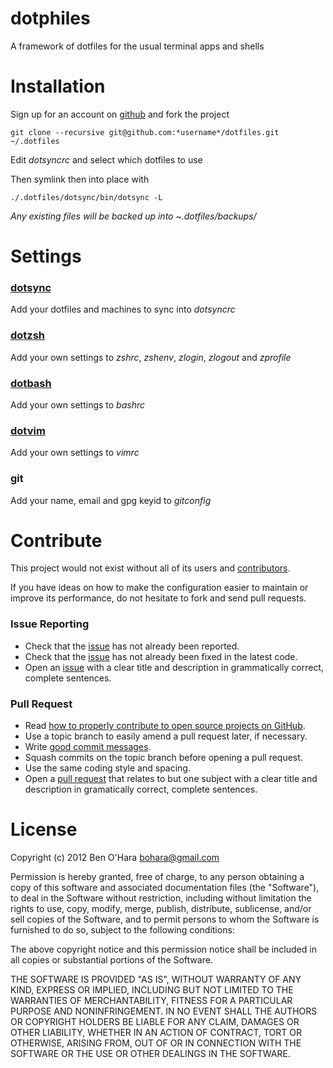 dotphiles
=========

A framework of dotfiles for the usual terminal apps and shells

Installation
============

Sign up for an account on [github][1] and fork the project

    git clone --recursive git@github.com:*username*/dotfiles.git ~/.dotfiles

Edit *dotsyncrc* and select which dotfiles to use

Then symlink then into place with

    ./.dotfiles/dotsync/bin/dotsync -L

*Any existing files will be backed up into ~.dotfiles/backups/*

Settings
========

### [dotsync](https://github.com/dotphiles/dotsync)

Add your dotfiles and machines to sync into *dotsyncrc*

### [dotzsh](https://github.com/dotphiles/dotzsh)

Add your own settings to *zshrc*, *zshenv*, *zlogin*, *zlogout* and *zprofile*

### [dotbash](https://github.com/dotphiles/dotbash)

Add your own settings to *bashrc*

### [dotvim](https://github.com/dotphiles/dotvim)

Add your own settings to *vimrc*

### git

Add your name, email and gpg keyid to *gitconfig*

Contribute
==========

This project would not exist without all of its users and [contributors][2].

If you have ideas on how to make the configuration easier to maintain or
improve its performance, do not hesitate to fork and send pull requests.

### Issue Reporting

   - Check that the [issue][3] has not already been reported.
   - Check that the [issue][3] has not already been fixed in the latest code.
   - Open an [issue][3] with a clear title and description in grammatically correct,
     complete sentences.

### Pull Request

   - Read [how to properly contribute to open source projects on GitHub][4].
   - Use a topic branch to easily amend a pull request later, if necessary.
   - Write [good commit messages][5].
   - Squash commits on the topic branch before opening a pull request.
   - Use the same coding style and spacing.
   - Open a [pull request][6] that relates to but one subject with a clear
     title and description in gramatically correct, complete sentences.

License
=======

Copyright (c) 2012 Ben O'Hara <bohara@gmail.com>

Permission is hereby granted, free of charge, to any person obtaining
a copy of this software and associated documentation files (the
"Software"), to deal in the Software without restriction, including
without limitation the rights to use, copy, modify, merge, publish,
distribute, sublicense, and/or sell copies of the Software, and to
permit persons to whom the Software is furnished to do so, subject to
the following conditions:

The above copyright notice and this permission notice shall be
included in all copies or substantial portions of the Software.

THE SOFTWARE IS PROVIDED "AS IS", WITHOUT WARRANTY OF ANY KIND,
EXPRESS OR IMPLIED, INCLUDING BUT NOT LIMITED TO THE WARRANTIES OF
MERCHANTABILITY, FITNESS FOR A PARTICULAR PURPOSE AND
NONINFRINGEMENT. IN NO EVENT SHALL THE AUTHORS OR COPYRIGHT HOLDERS BE
LIABLE FOR ANY CLAIM, DAMAGES OR OTHER LIABILITY, WHETHER IN AN ACTION
OF CONTRACT, TORT OR OTHERWISE, ARISING FROM, OUT OF OR IN CONNECTION
WITH THE SOFTWARE OR THE USE OR OTHER DEALINGS IN THE SOFTWARE.

[1]: https://github.com
[2]: https://github.com/dotphiles/dotfiles/contributors
[3]: https://github.com/dotphiles/dotfiles/issues
[4]: http://gun.io/blog/how-to-github-fork-branch-and-pull-request
[5]: http://tbaggery.com/2008/04/19/a-note-about-git-commit-messages.html
[6]: https://help.github.com/articles/using-pull-requests
